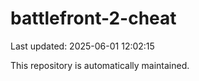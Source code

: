 # battlefront-2-cheat

Last updated: 2025-06-01 12:02:15

This repository is automatically maintained.
